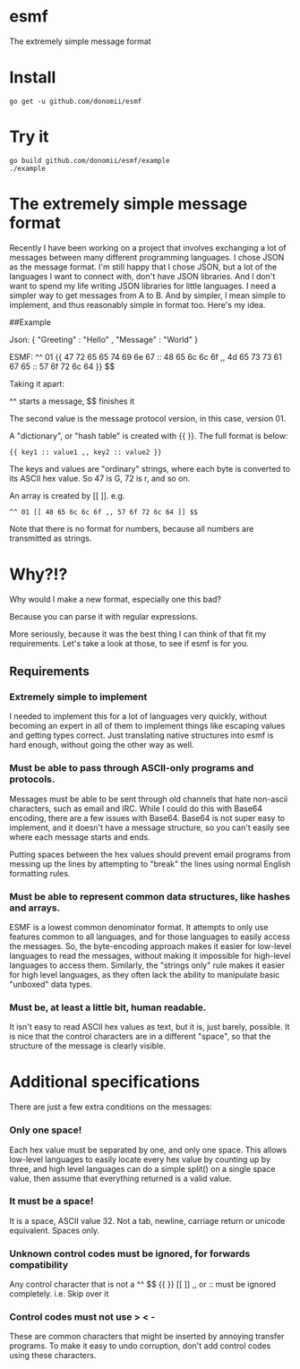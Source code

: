 # esmf

The extremely simple message format

# Install

	go get -u github.com/donomii/esmf
	
# Try it

	go build github.com/donomii/esmf/example
	./example


# The extremely simple message format

Recently I have been working on a project that involves exchanging a lot of messages between many different programming languages.  I chose JSON as the message format.  I'm still happy that I chose JSON, but a lot of the languages I want to connect with, don't have JSON libraries.  And I don't want to spend my life writing JSON libraries for little languages.  I need a simpler way to get messages from A to B.  And by simpler, I mean simple to implement, and thus reasonably simple in format too.  Here's my idea.

##Example

Json:
    { "Greeting" : "Hello" , "Message" : "World" }

ESMF:
    ^^ 01 {{ 47 72 65 65 74 69 6e 67 :: 48 65 6c 6c 6f ,, 4d 65 73 73 61 67 65 :: 57 6f 72 6c 64 }} $$

Taking it apart:

^^ starts a message, $$ finishes it

The second value is the message protocol version, in this case, version 01.


A "dictionary", or "hash table" is created with {{ }}.  The full format is below:

    {{ key1 :: value1 ,, key2 :: value2 }}

The keys and values are "ordinary" strings, where each byte is converted to its ASCII hex value.  So 47 is G, 72 is r, and so on.

An array is created by [[ ]].  e.g.

    ^^ 01 [[ 48 65 6c 6c 6f ,, 57 6f 72 6c 64 ]] $$

Note that there is no format for numbers, because all numbers are transmitted as strings.
	
# Why?!?

Why would I make a new format, especially one this bad?

Because you can parse it with regular expressions.

More seriously, because it was the best thing I can think of that fit my requirements.  Let's take a look at those, to see if esmf is for you.

## Requirements

### Extremely simple to implement

I needed to implement this for a lot of languages very quickly, without becoming an expert in all of them to implement things like escaping values and getting types correct.  Just translating native structures into esmf is hard enough, without going the other way as well.
	
### Must be able to pass through ASCII-only programs and protocols.

Messages must be able to be sent through old channels that hate non-ascii characters, such as email and IRC.  While I could do this with Base64 encoding, there are a few issues with Base64.  Base64 is not super easy to implement, and it doesn't have a message structure, so you can't easily see where each message starts and ends.
	
Putting spaces between the hex values should prevent email programs from messing up the lines by attempting to "break" the lines using normal English formatting rules.
	
### Must be able to represent common data structures, like hashes and arrays.

ESMF is a lowest common denominator format.  It attempts to only use features common to all languages, and for those languages to easily access the messages.  So, the byte-encoding approach makes it easier for low-level languages to read the messages, without making it impossible for high-level languages to access them.  Similarly, the "strings only" rule makes it easier for high level languages, as they often lack the ability to manipulate basic "unboxed" data types.

### Must be, at least a little bit, human readable.

It isn't easy to read ASCII hex values as text, but it is, just barely, possible.  It is nice that the control characters are in a different "space", so that the structure of the message is clearly visible.

# Additional specifications

There are just a few extra conditions on the messages:

### Only one space!

Each hex value must be separated by one, and only one space.  This allows low-level languages to easily locate every hex value by counting up by three, and high level languages can do a simple split() on a single space value, then assume that everything returned is a valid value.

### It must be a space!

It is a space, ASCII value 32.  Not a tab, newline, carriage return or unicode equivalent.  Spaces only.

### Unknown control codes must be ignored, for forwards compatibility

Any control character that is not a ^^ $$ {{ }} [[ ]] ,, or :: must be ignored completely.  i.e. Skip over it

### Control codes must not use > < - 

These are common characters that might be inserted by annoying transfer programs.  To make it easy to undo corruption, don't add control codes using these characters.

	
